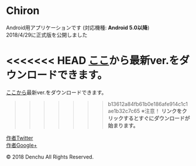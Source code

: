 # Chiron
Android用アプリケーションです (対応機種: __Android 5.0以降__)  
2018/4/29に正式版を公開しました

<<<<<<< HEAD
[ここ](https://www.dropbox.com/s/cdwpia0i9yks2f6/Chiron.apk?dl=1)から最新ver.をダウンロードできます。  
=======
[ここから](https://www.dropbox.com/s/cdwpia0i9yks2f6/Chiron.apk?dl=1)最新ver.をダウンロードできます。  
>>>>>>> b13612a84fb61b0e186afe914c1c1ae1b32c7c65
※注意！ __リンクをクリックするとすぐにダウンロードが始まります。__  


[作者Twitter](https://twitter.com/Denchu1205)  
[作者Google+](https://plus.google.com/u/0/106950030216120414717)

© 2018 Denchu All Rights Reserved.
